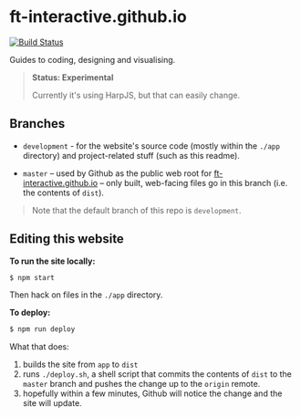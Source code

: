 # ft-interactive.github.io

[![Build Status](https://travis-ci.org/ft-interactive/ft-interactive.github.io.svg)](https://travis-ci.org/ft-interactive/ft-interactive.github.io)

Guides to coding, designing and visualising.

> **Status: Experimental**
> 
> Currently it's using HarpJS, but that can easily change.

## Branches

- `development` - for the website's source code (mostly within the `./app` directory) and project-related stuff (such as this readme).

- `master` – used by Github as the public web root for [ft-interactive.github.io](http://ft-interactive.github.io) – only built, web-facing files go in this branch (i.e. the contents of `dist`).

> Note that the default branch of this repo is `development`.


## Editing this website

**To run the site locally:**

```sh
$ npm start
```

Then hack on files in the `./app` directory.


**To deploy:**

```sh
$ npm run deploy
```

What that does:

1. builds the site from `app` to `dist`
2. runs `./deploy.sh`, a shell script that commits the contents of `dist` to the `master` branch and pushes the change up to the `origin` remote.
3. hopefully within a few minutes, Github will notice the change and the site will update.
